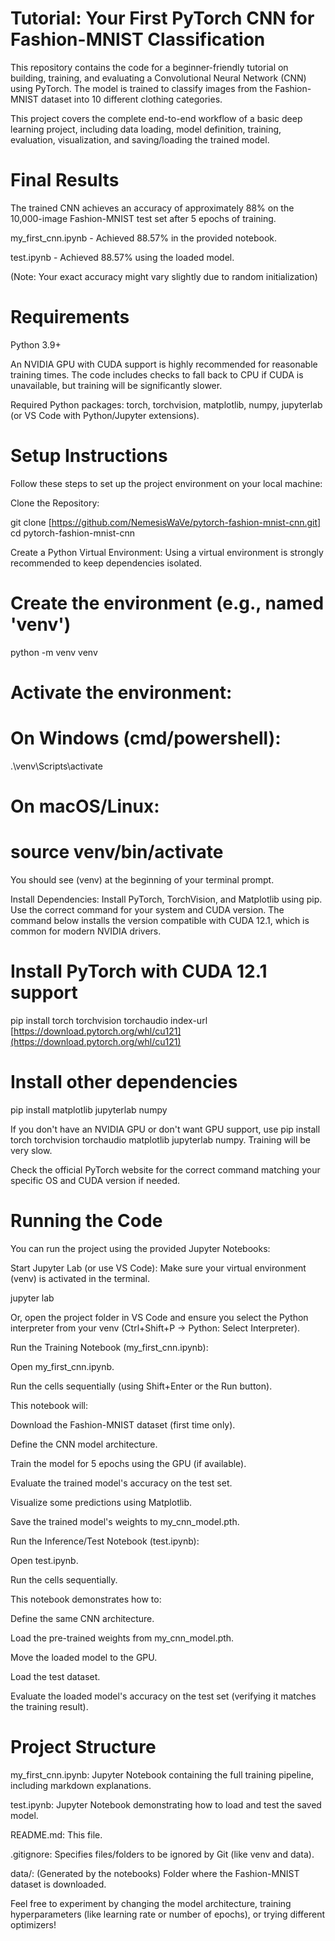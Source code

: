 # Tutorial: Your First PyTorch CNN for Fashion-MNIST Classification

This repository contains the code for a beginner-friendly tutorial on building, training, and evaluating a Convolutional Neural Network (CNN) using PyTorch. The model is trained to classify images from the Fashion-MNIST dataset into 10 different clothing categories.

This project covers the complete end-to-end workflow of a basic deep learning project, including data loading, model definition, training, evaluation, visualization, and saving/loading the trained model.

# Final Results

The trained CNN achieves an accuracy of approximately 88% on the 10,000-image Fashion-MNIST test set after 5 epochs of training.

my_first_cnn.ipynb - Achieved 88.57% in the provided notebook.

test.ipynb - Achieved 88.57% using the loaded model.

(Note: Your exact accuracy might vary slightly due to random initialization)

# Requirements

Python 3.9+

An NVIDIA GPU with CUDA support is highly recommended for reasonable training times. The code includes checks to fall back to CPU if CUDA is unavailable, but training will be significantly slower.

Required Python packages: torch, torchvision, matplotlib, numpy, jupyterlab (or VS Code with Python/Jupyter extensions).

# Setup Instructions

Follow these steps to set up the project environment on your local machine:

Clone the Repository:

git clone [https://github.com/NemesisWaVe/pytorch-fashion-mnist-cnn.git]
cd pytorch-fashion-mnist-cnn


Create a Python Virtual Environment:
Using a virtual environment is strongly recommended to keep dependencies isolated.

# Create the environment (e.g., named 'venv')
python -m venv venv

# Activate the environment:
# On Windows (cmd/powershell):
.\venv\Scripts\activate
# On macOS/Linux:
# source venv/bin/activate


You should see (venv) at the beginning of your terminal prompt.

Install Dependencies:
Install PyTorch, TorchVision, and Matplotlib using pip. Use the correct command for your system and CUDA version. The command below installs the version compatible with CUDA 12.1, which is common for modern NVIDIA drivers.

# Install PyTorch with CUDA 12.1 support 
pip install torch torchvision torchaudio index-url [https://download.pytorch.org/whl/cu121](https://download.pytorch.org/whl/cu121)

# Install other dependencies
pip install matplotlib jupyterlab numpy


If you don't have an NVIDIA GPU or don't want GPU support, use pip install torch torchvision torchaudio matplotlib jupyterlab numpy. Training will be very slow.

Check the official PyTorch website for the correct command matching your specific OS and CUDA version if needed.

# Running the Code

You can run the project using the provided Jupyter Notebooks:

Start Jupyter Lab (or use VS Code):
Make sure your virtual environment (venv) is activated in the terminal.

jupyter lab


Or, open the project folder in VS Code and ensure you select the Python interpreter from your venv (Ctrl+Shift+P -> Python: Select Interpreter).

Run the Training Notebook (my_first_cnn.ipynb):

Open my_first_cnn.ipynb.

Run the cells sequentially (using Shift+Enter or the Run button).

This notebook will:

Download the Fashion-MNIST dataset (first time only).

Define the CNN model architecture.

Train the model for 5 epochs using the GPU (if available).

Evaluate the trained model's accuracy on the test set.

Visualize some predictions using Matplotlib.

Save the trained model's weights to my_cnn_model.pth.

Run the Inference/Test Notebook (test.ipynb):

Open test.ipynb.

Run the cells sequentially.

This notebook demonstrates how to:

Define the same CNN architecture.

Load the pre-trained weights from my_cnn_model.pth.

Move the loaded model to the GPU.

Load the test dataset.

Evaluate the loaded model's accuracy on the test set (verifying it matches the training result).

# Project Structure

my_first_cnn.ipynb: Jupyter Notebook containing the full training pipeline, including markdown explanations.

test.ipynb: Jupyter Notebook demonstrating how to load and test the saved model.

README.md: This file.

.gitignore: Specifies files/folders to be ignored by Git (like venv and data).

data/: (Generated by the notebooks) Folder where the Fashion-MNIST dataset is downloaded.

Feel free to experiment by changing the model architecture, training hyperparameters (like learning rate or number of epochs), or trying different optimizers!
